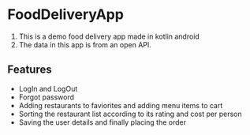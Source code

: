 # FoodDeliveryApp
1. This is a demo food delivery app made in kotlin android
2. The data in this app is from an open API.

## Features
- LogIn and LogOut
- Forgot password
- Adding restaurants to faviorites and adding menu items to cart
- Sorting the restaurant list according to its rating and cost per person
- Saving the user details and finally placing the order






